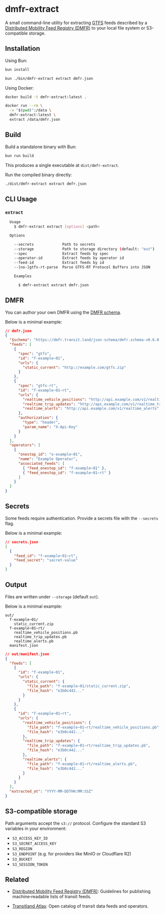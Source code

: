 # dmfr-extract

A small command-line utility for extracting [GTFS](https://gtfs.org) feeds described by a [Distributed Mobility Feed Registry (DMFR)](https://github.com/transitland/distributed-mobility-feed-registry) to your local file system or S3-compatible storage.

## Installation

Using Bun:

```bash
bun install

bun ./bin/dmfr-extract extract dmfr.json
```

Using Docker:

```bash
docker build -t dmfr-extract:latest .

docker run --rm \
  -v "$(pwd)":/data \
  dmfr-extract:latest \
  extract /data/dmfr.json
```

## Build

Build a standalone binary with Bun:

```bash
bun run build
```

This produces a single executable at `dist/dmfr-extract`.

Run the compiled binary directly:

```bash
./dist/dmfr-extract extract dmfr.json
```

## CLI Usage

### `extract`

```bash
  Usage
    $ dmfr-extract extract [options] <path>

  Options

    --secrets             Path to secrets
    --storage             Path to storage directory (default: "out")
    --spec                Extract feeds by spec
    --operator-id         Extract feeds by operator id
    --feed-id             Extract feeds by id
    --[no-]gtfs-rt-parse  Parse GTFS-RT Protocol Buffers into JSON

    Examples

      $ dmfr-extract extract dmfr.json
```

## DMFR

You can author your own DMFR using the [DMFR schema](https://dmfr.transit.land/json-schema/dmfr.schema.json).

Below is a minimal example:

```json
// dmfr.json
{
  "$schema": "https://dmfr.transit.land/json-schema/dmfr.schema-v0.6.0.json",
  "feeds": [
    {
      "spec": "gtfs",
      "id": "f-example~01",
      "urls": {
        "static_current": "http://example.com/gtfs.zip"
      }
    },
    {
      "spec": "gtfs-rt",
      "id": "f-example~01~rt",
      "urls": {
        "realtime_vehicle_positions": "http://api.example.com/v1/realtime_vehicle_positions",
        "realtime_trip_updates": "http://api.example.com/v1/realtime_trip_updates",
        "realtime_alerts": "http://api.example.com/v1/realtime_alerts"
      },
      "authorization": {
        "type": "header",
        "param_name": "X-Api-Key"
      }
    }
  ],
  "operators": [
    {
      "onestop_id": "o-example~01",
      "name": "Example Operator",
      "associated_feeds": [
        { "feed_onestop_id": "f-example~01" },
        { "feed_onestop_id": "f-example~01~rt" }
      ]
    }
  ]
}
```

## Secrets

Some feeds require authentication. Provide a secrets file with the `--secrets` flag.

Below is a minimal example:

```json
// secrets.json
[
  {
    "feed_id": "f-example~01~rt",
    "feed_secret": "secret-value"
  }
]
```

## Output

Files are written under `--storage` (default `out`).

Below is a minimal example:

```text
out/
  f-example~01/
    static_current.zip
  f-example~01~rt/
    realtime_vehicle_positions.pb
    realtime_trip_updates.pb
    realtime_alerts.pb
  manifest.json
```

```json
// out/manifest.json
{
  "feeds": [
    {
      "id": "f-example~01",
      "urls": {
        "static_current": {
          "file_path": "f-example~01/static_current.zip",
          "file_hash": "e3b0c442..."
        }
      }
    },
    {
      "id": "f-example~01~rt",
      "urls": {
        "realtime_vehicle_positions": {
          "file_path": "f-example~01~rt/realtime_vehicle_positions.pb",
          "file_hash": "e3b0c442..."
        },
        "realtime_trip_updates": {
          "file_path": "f-example~01~rt/realtime_trip_updates.pb",
          "file_hash": "e3b0c442..."
        },
        "realtime_alerts": {
          "file_path": "f-example~01~rt/realtime_alerts.pb",
          "file_hash": "e3b0c442..."
        }
      }
    }
  ],
  "extracted_at": "YYYY-MM-DDTHH:MM:SSZ"
}
```

## S3-compatible storage

Path arguments accept the `s3://` protocol. Configure the standard S3 variables in your environment:

- `S3_ACCESS_KEY_ID`
- `S3_SECRET_ACCESS_KEY`
- `S3_REGION`
- `S3_ENDPOINT` (e.g. for providers like MinIO or Cloudflare R2)
- `S3_BUCKET`
- `S3_SESSION_TOKEN`

## Related

- [Distributed Mobility Feed Registry (DMFR)](https://github.com/transitland/distributed-mobility-feed-registry): Guidelines for publishing machine‑readable lists of transit feeds.

- [Transitland Atlas](https://github.com/transitland/transitland-atlas): Open catalog of transit data feeds and operators.
